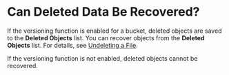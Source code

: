 # Can Deleted Data Be Recovered?<a name="obs_03_0139"></a>

If the versioning function is enabled for a bucket, deleted objects are saved to the  **Deleted Objects**  list. You can recover objects from the  **Deleted Objects**  list. For details, see  [Undeleting a File](undeleting-a-file.md).

If the versioning function is not enabled, deleted objects cannot be recovered.

